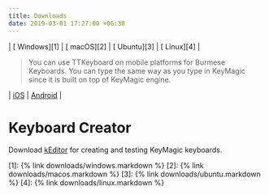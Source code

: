 ```yaml
---
title: Downloads
date: 2019-03-01 17:27:00 +06:30
---
```


| [<i class="fab fa-windows fa-5x"></i> Windows][1] | [<i class="fab fa-apple fa-5x"></i> macOS][2] | [<i class="fab fa-ubuntu fa-5x"></i> Ubuntu][3] | [<i class="fab fa-linux fa-5x"></i> Linux][4] |

> You can use TTKeyboard on mobile platforms for Burmese Keyboards. You can type the same way as you type in KeyMagic since it is built on top of KeyMagic engine.

| [<i class="fab fa-app-store-ios fa-5x"></i> iOS][5] | [<i class="fab fa-google-play fa-5x"></i> Android][6] |

# Keyboard Creator

Download [kEditor][7] for creating and testing KeyMagic keyboards.

[1]: {% link downloads/windows.markdown %}
[2]: {% link downloads/macos.markdown   %}
[3]: {% link downloads/ubuntu.markdown  %}
[4]: {% link downloads/linux.markdown  %}

[5]: https://apps.apple.com/us/app/ttkeyboard/id919884616
[6]: https://play.google.com/store/apps/details?id=com.myopenware.ttkeyboard.latin&hl=en
[7]: https://github.com/thantthet/keymagic/releases/tag/windows-editor-2.1.0.0
